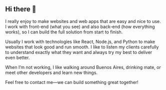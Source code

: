 ## Hi there 👋

I really enjoy to make websites and web apps that are easy and nice to use. I work with front-end (what you see) and also back-end (how everything works), so I can build the full solution from start to finish.

Usually I work with technologies like React, Node.js, and Python to make websites that look good and run smooth. I like to listen my clients carefully to understand exactly what they want and always try my best to deliver even better.

When I’m not working, I like walking around Buenos Aires, drinking mate, or meet other developers and learn new things.

Feel free to contact me—we can build something great together!
